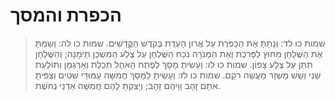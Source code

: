 # הכפרת והמסך

> שמות כו לד: וְנָתַתָּ אֶת הַכַּפֹּרֶת עַל אֲרוֹן הָעֵדֻת בְּקֹדֶשׁ הַקֳּדָשִׁים.
> שמות כו לה: וְשַׂמְתָּ אֶת הַשֻּׁלְחָן מִחוּץ לַפָּרֹכֶת וְאֶת הַמְּנֹרָה נֹכַח הַשֻּׁלְחָן עַל צֶלַע הַמִּשְׁכָּן תֵּימָנָה; וְהַשֻּׁלְחָן תִּתֵּן עַל צֶלַע צָפוֹן.
> שמות כו לו: וְעָשִׂיתָ מָסָךְ לְפֶתַח הָאֹהֶל תְּכֵלֶת וְאַרְגָּמָן וְתוֹלַעַת שָׁנִי וְשֵׁשׁ מָשְׁזָר מַעֲשֵׂה רֹקֵם.
> שמות כו לז: וְעָשִׂיתָ לַמָּסָךְ חֲמִשָּׁה עַמּוּדֵי שִׁטִּים וְצִפִּיתָ אֹתָם זָהָב וָוֵיהֶם זָהָב; וְיָצַקְתָּ לָהֶם חֲמִשָּׁה אַדְנֵי נְחֹשֶׁת. 
 


